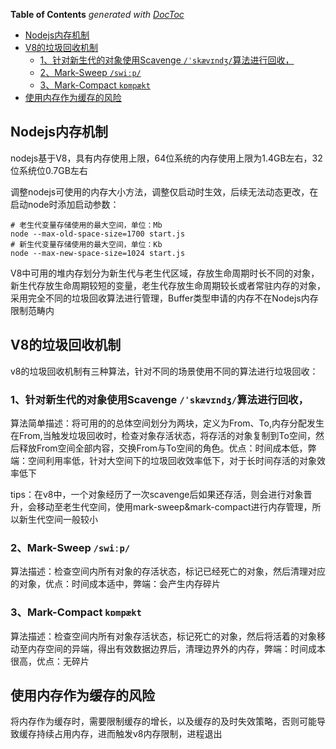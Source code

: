 <!-- START doctoc generated TOC please keep comment here to allow auto update -->
<!-- DON'T EDIT THIS SECTION, INSTEAD RE-RUN doctoc TO UPDATE -->
**Table of Contents**  *generated with [DocToc](https://github.com/thlorenz/doctoc)*

- [Nodejs内存机制](#nodejs%E5%86%85%E5%AD%98%E6%9C%BA%E5%88%B6)
- [V8的垃圾回收机制](#v8%E7%9A%84%E5%9E%83%E5%9C%BE%E5%9B%9E%E6%94%B6%E6%9C%BA%E5%88%B6)
  - [1、针对新生代的对象使用Scavenge `/ˈskævɪndʒ/`算法进行回收，](#1%E9%92%88%E5%AF%B9%E6%96%B0%E7%94%9F%E4%BB%A3%E7%9A%84%E5%AF%B9%E8%B1%A1%E4%BD%BF%E7%94%A8scavenge-%CB%88sk%C3%A6v%C9%AAnd%CA%92%E7%AE%97%E6%B3%95%E8%BF%9B%E8%A1%8C%E5%9B%9E%E6%94%B6)
  - [2、Mark-Sweep `/swiːp/`](#2mark-sweep-swi%CB%90p)
  - [3、Mark-Compact `kɒmpækt`](#3mark-compact-k%C9%92mp%C3%A6kt)
- [使用内存作为缓存的风险](#%E4%BD%BF%E7%94%A8%E5%86%85%E5%AD%98%E4%BD%9C%E4%B8%BA%E7%BC%93%E5%AD%98%E7%9A%84%E9%A3%8E%E9%99%A9)

<!-- END doctoc generated TOC please keep comment here to allow auto update -->

## Nodejs内存机制

nodejs基于V8，具有内存使用上限，64位系统的内存使用上限为1.4GB左右，32位系统位0.7GB左右

调整nodejs可使用的内存大小方法，调整仅启动时生效，后续无法动态更改，在启动node时添加启动参数：

    # 老生代变量存储使用的最大空间，单位：Mb
    node --max-old-space-size=1700 start.js
    # 新生代变量存储使用的最大空间，单位：Kb
    node --max-new-space-size=1024 start.js

V8中可用的堆内存划分为新生代与老生代区域，存放生命周期时长不同的对象，新生代存放生命周期较短的变量，老生代存放生命周期较长或者常驻内存的对象，采用完全不同的垃圾回收算法进行管理，Buffer类型申请的内存不在Nodejs内存限制范畴内

## V8的垃圾回收机制

v8的垃圾回收机制有三种算法，针对不同的场景使用不同的算法进行垃圾回收：

### 1、针对新生代的对象使用Scavenge `/ˈskævɪndʒ/`算法进行回收，

算法简单描述：将可用的的总体空间划分为两块，定义为From、To,内存分配发生在From,当触发垃圾回收时，检查对象存活状态，将存活的对象复制到To空间，然后释放From空间全部内容，交换From与To空间的角色。优点：时间成本低，弊端：空间利用率低，针对大空间下的垃圾回收效率低下，对于长时间存活的对象效率低下

tips：在v8中，一个对象经历了一次scavenge后如果还存活，则会进行对象晋升，会移动至老生代空间，使用mark-sweep&mark-compact进行内存管理，所以新生代空间一般较小

### 2、Mark-Sweep `/swiːp/`

算法描述：检查空间内所有对象的存活状态，标记已经死亡的对象，然后清理对应的对象，优点：时间成本适中，弊端：会产生内存碎片

### 3、Mark-Compact `kɒmpækt`

算法描述：检查空间内所有对象存活状态，标记死亡的对象，然后将活着的对象移动至内存空间的异端，得出有效数据边界后，清理边界外的内存，弊端：时间成本很高，优点：无碎片


## 使用内存作为缓存的风险

将内存作为缓存时，需要限制缓存的增长，以及缓存的及时失效策略，否则可能导致缓存持续占用内存，进而触发v8内存限制，进程退出

